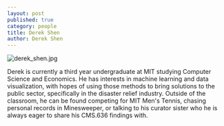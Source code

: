 ```yaml
---
layout: post
published: true
category: people
title: Derek Shen
author: Derek Shen
---
```

![derek_shen.jpg]({{site.baseurl}}/assets/derek_shen.jpg)

Derek is currently a third year undergraduate at MIT studying Computer Science and Economics. He has interests in machine learning and data visualization, with hopes of using those methods to bring solutions to the public sector, specifically in the disaster relief industry. Outside of the classroom, he can be found competing for MIT Men's Tennis, chasing personal records in Minesweeper, or talking to his curator sister who he is always eager to share his CMS.636 findings with.